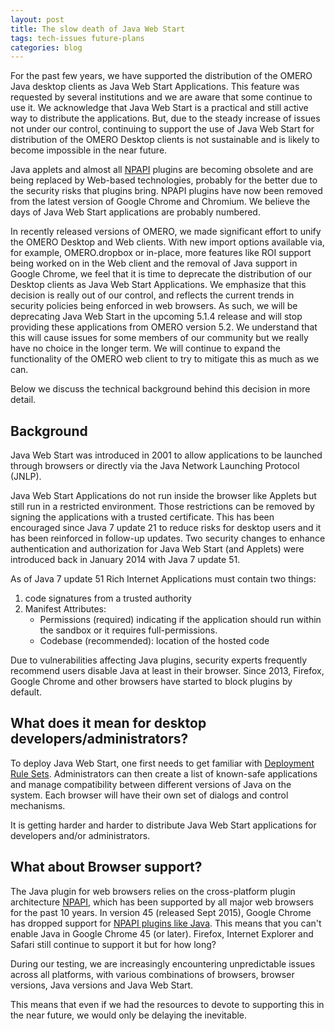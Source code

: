```yaml
---
layout: post
title: The slow death of Java Web Start
tags: tech-issues future-plans
categories: blog
---
```


For the past few years, we have supported the distribution of the OMERO Java desktop clients as Java Web Start Applications. This feature was requested by several institutions and we are aware that some continue to use it.
We acknowledge that Java Web Start is a practical and still active way to distribute the applications. But, due to the steady increase of issues not under our control, continuing to support the use of Java Web Start for distribution of the OMERO Desktop clients is not sustainable and is likely to become impossible in the near future.

Java applets and almost all [NPAPI](https://en.wikipedia.org/wiki/NPAPI) plugins are becoming obsolete and
are being replaced by Web-based technologies, probably for the better due to the security risks that plugins bring.
NPAPI plugins have now been removed from the latest version of Google Chrome and Chromium.
We believe the days of Java Web Start applications are probably numbered.

In recently released versions of OMERO, we made significant effort to unify the OMERO Desktop and Web clients.
With new import options available via, for example, OMERO.dropbox or in-place, more features like ROI support being worked on in the Web client and the removal of Java support in Google Chrome, we feel that it is time to deprecate the distribution of our Desktop clients as Java Web Start Applications. We emphasize that this decision is really out of our control, and reflects the current trends in security policies being enforced in web browsers.
As such, we will be deprecating Java Web Start in the upcoming 5.1.4 release and will stop providing these applications from OMERO version 5.2. We understand that this will cause issues for some members of our community but we really have no choice in the longer term. We will continue to expand the functionality of the OMERO web client to try to mitigate this as much as we can.

Below we discuss the technical background behind this decision in more detail.

## Background

Java Web Start was introduced in 2001 to allow applications to be launched through browsers or directly via the Java Network Launching Protocol (JNLP).

Java Web Start Applications do not run inside the browser like Applets but still run in a restricted environment. Those restrictions can be removed by signing the applications with a trusted certificate. This has been encouraged since Java 7 update 21 to reduce risks for desktop users and it has been reinforced in follow-up updates.
Two security changes to enhance authentication and authorization for Java Web Start (and Applets) were introduced back in January 2014 with Java 7 update 51.

As of Java 7 update 51
Rich Internet Applications must contain two things:

1. code signatures from a trusted authority
2. Manifest Attributes:
   - Permissions (required) indicating if the application should run within the sandbox or it requires full-permissions.
   - Codebase (recommended): location of the hosted code

Due to vulnerabilities affecting Java plugins, security experts frequently recommend users disable Java at least in their browser. Since 2013, Firefox, Google Chrome and other browsers have started to block plugins by default.

## What does it mean for desktop developers/administrators?

To deploy Java Web Start, one first needs to get familiar with [Deployment Rule Sets](https://docs.oracle.com/javase/7/docs/technotes/guides/jweb/security/deployment_rules.html).
Administrators can then create a list of known-safe applications and manage compatibility between
different versions of Java on the system.
Each browser will have their own set of dialogs and control mechanisms.

It is getting harder and harder to distribute Java Web Start applications for developers and/or administrators.

## What about Browser support?

The Java plugin for web browsers relies on the cross-platform plugin architecture [NPAPI](https://en.wikipedia.org/wiki/NPAPI), which has been supported by all major web browsers for the past 10 years.
In version 45 (released Sept 2015), Google Chrome has dropped support for [NPAPI plugins like Java](https://support.google.com/chrome/answer/6213033).
This means that you can't enable Java in Google Chrome 45 (or later).
Firefox, Internet Explorer and Safari still continue to support it but for how long?

During our testing, we are increasingly encountering unpredictable issues across all platforms, with various combinations of browsers, browser versions, Java versions and Java Web Start.

This means that even if we had the resources to devote to supporting this in the near future, we would only be delaying the inevitable.

